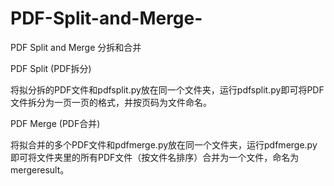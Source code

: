# PDF-Split-and-Merge-
PDF Split and Merge 分拆和合并

PDF Split (PDF拆分)

将拟分拆的PDF文件和pdfsplit.py放在同一个文件夹，运行pdfsplit.py即可将PDF文件拆分为一页一页的格式，并按页码为文件命名。

PDF Merge (PDF合并)

将拟合并的多个PDF文件和pdfmerge.py放在同一个文件夹，运行pdfmerge.py即可将文件夹里的所有PDF文件（按文件名排序）合并为一个文件，命名为mergeresult。
